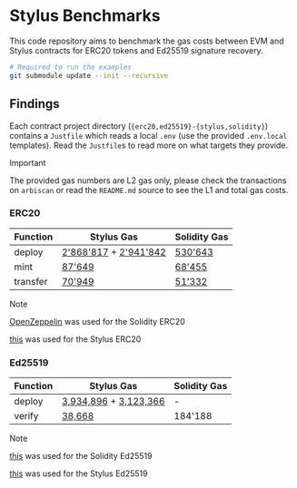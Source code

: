 # Stylus Benchmarks

This code repository aims to benchmark the gas costs between EVM and Stylus contracts for ERC20 tokens and Ed25519 signature recovery.

```bash
# Required to run the examples
git submodule update --init --recursive
```

## Findings

Each contract project directory (`{erc20,ed25519}-{stylus,solidity}`) contains a `Justfile` which reads a local `.env` (use the provided `.env.local` templates). Read the `Justfile`s to read more on what targets they provide.

> [!IMPORTANT]
> The provided gas numbers are L2 gas only, please check the transactions on `arbiscan` or read the `README.md` source to see the L1 and total gas costs.

### ERC20

| Function | Stylus Gas | Solidity Gas |
|----------|------------|--------------|
| deploy   | [2'868'817][stylus-erc20-deploy] + [2'941'842][stylus-erc20-activation] | [530'643][solidity-erc20-deploy] |
| mint     | [87'649][stylus-erc20-mint] | [68'455][solidity-erc20-mint] |
| transfer | [70'949][stylus-erc20-transfer] | [51'332][solidity-erc20-transfer] |


> [!NOTE]
> [OpenZeppelin](https://github.com/OpenZeppelin/openzeppelin-contracts) was used for the Solidity ERC20
>
> [this](https://github.com/OffchainLabs/stylus-erc20) was used for the Stylus ERC20

<!-- 6'366'893 = 3'498'076 + 2'868'817 -->
[stylus-erc20-deploy]: https://arbiscan.io/tx/0x9fce745a872d33357450c28679e03d6d534d254a13094a6750ccd88ab41b5bc8
<!-- 2'983'830 =    41'988 + 2'941'842 -->
[stylus-erc20-activation]: https://arbiscan.io/tx/0x1b04d4232eca1dc0175b3fbe8bcd3f5ea6365a93bacccb9ac36b701ae18f04d2
<!--   134'364 =    46'715 +    87'649 -->
[stylus-erc20-mint]: https://arbiscan.io/tx/0x3513279c3902f98c066478c5d3b88f037c83169fce6fb034aa06c6d3cb0963fa
<!--   128'080 =    57'131 +    70'949 -->
[stylus-erc20-transfer]: https://arbiscan.io/tx/0xe199a340fb4feb2eeac925a26930aa91d0b505dabe30593dbf7ddefd1405867d

<!-- 1'069'722 =   539'079 +   530'643 -->
[solidity-erc20-deploy]: https://arbiscan.io/tx/0xa659c86f1f92711ead748ca8171b8b47aab569c98a3f1a07d42bd3ca4e913bb1
<!--   168'658 =   100'203 +    68'455 -->
[solidity-erc20-mint]: https://arbiscan.io/tx/0xebebc949658be3f47daa188cb395dcb6debd9d34f035fd2583ec1f1fd4f4c8d4
<!--   161'665 =   110'333 +    51'332 -->
[solidity-erc20-transfer]: https://arbiscan.io/tx/0xc3dbf5b859971fb4cd262a5de4ad6a7e92628815000bb2fd6e6019b3b0613022

### Ed25519

| Function | Stylus Gas | Solidity Gas |
|----------|------------|--------------|
| deploy   | [3,934,896][ed25519-stylus-deploy] + [3,123,366][ed25519-stylus-activation] | - |
| verify   | [38,668][ed25519-stylus-verify] | 184'188 |

<!-- 11,435,412 = 7,500,516 + 3,934,896 -->
[ed25519-stylus-deploy]: https://arbiscan.io/tx/0x9ef8b9c566c1cb5fe30bb58193707b0cc217c481fb65c1eaa65c60fa61db26e7
<!--  3,188,872 =    65,506 + 3,123,366 -->
[ed25519-stylus-activation]: https://arbiscan.io/tx/0xb1d4f93be6702e9f4fddbd49480a717ad8948396bb27d189ff624b97e14d54a9
<!--    168,714 =   130,046 +    38,668 -->
[ed25519-stylus-verify]: https://arbiscan.io/tx/0x09fd6c7f1704b6cd9512f81d8b0fe97fe48c106bef6789428db774337a9e8bde

> [!NOTE]
> [this](https://github.com/chengwenxi/Ed25519) was used for the Solidity Ed25519
>
> [this](https://docs.rs/crate/ed25519-compact/0.1.11) was used for the Stylus Ed25519

